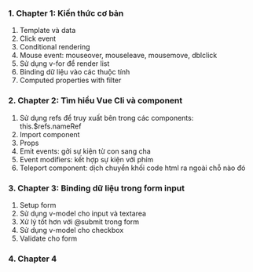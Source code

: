 ### 1. Chapter 1: Kiến thức cơ bản
1. Template và data
2. Click event
3. Conditional rendering
4. Mouse event: mouseover, mouseleave, mousemove, dblclick
5. Sử dụng v-for để render list
6. Binding dữ liệu vào các thuộc tính
7. Computed properties with filter
### 2. Chapter 2: Tìm hiểu Vue Cli và component
1. Sử dụng refs để truy xuất bên trong các components: this.$refs.nameRef
2. Import component 
3. Props
4. Emit events: gởi sự kiện từ con sang cha
5. Event modifiers: kết hợp sự kiện với phím
6. Teleport component: dịch chuyển khối code html ra ngoài chỗ nào đó
### 3. Chapter 3: Binding dữ liệu trong form input
1. Setup form
2. Sử dụng v-model cho input và textarea
3. Xử lý tốt hơn với @submit trong form
3. Sử dụng v-model cho checkbox
4. Validate cho form
### 4. Chapter 4
